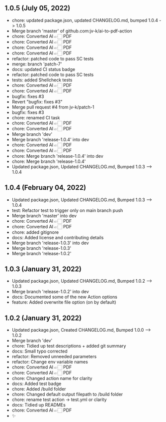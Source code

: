 ## 1.0.5 (July 05, 2022)
- chore: updated package.json, updated CHANGELOG.md, bumped 1.0.4 -> 1.0.5
- Merge branch 'master' of github.com:jv-k/ai-to-pdf-action
- chore: Converted AI 👉🏻 PDF
- chore: Converted AI 👉🏻 PDF
- chore: Converted AI 👉🏻 PDF
- chore: Converted AI 👉🏻 PDF
- refactor: patched code to pass SC tests
- merge: branch 'patch-7'
- docs: updated CI status badge
- refactor: patched code to pass SC tests
- tests: added Shellcheck tests
- chore: Converted AI 👉🏻 PDF
- chore: Converted AI 👉🏻 PDF
- bugfix: fixes #3
- Revert "bugfix: fixes #3"
- Merge pull request #4 from jv-k/patch-1
- bugfix: fixes #3
- chore: renamed CI task
- chore: Converted AI 👉🏻 PDF
- chore: Converted AI 👉🏻 PDF
- Merge branch 'dev'
- Merge branch 'release-1.0.4' into dev
- chore: Converted AI 👉🏻 PDF
- chore: Converted AI 👉🏻 PDF
- chore: Merge branch 'release-1.0.4' into dev
- chore: Merge branch 'release-1.0.4'
- Updated package.json, Updated CHANGELOG.md, Bumped 1.0.3 –> 1.0.4

## 1.0.4 (February 04, 2022)
- Updated package.json, Updated CHANGELOG.md, Bumped 1.0.3 –> 1.0.4
- test: Refactor test to trigger only on main branch push
- Merge branch 'master' into dev
- chore: Converted AI 👉🏻 PDF
- chore: Converted AI 👉🏻 PDF
- chore: added gitignore
- docs: Added license and contributing details
- Merge branch 'release-1.0.3' into dev
- Merge branch 'release-1.0.3'
- Merge branch 'release-1.0.2'

## 1.0.3 (January 31, 2022)
- Updated package.json, Updated CHANGELOG.md, Bumped 1.0.2 –> 1.0.3
- Merge branch 'release-1.0.2' into dev
- docs: Documented some of the new Action options
- feature: Added overwrite file option (on by default)

## 1.0.2 (January 31, 2022)
- Updated package.json, Created CHANGELOG.md, Bumped 1.0.0 –> 1.0.2
- Merge branch 'dev'
- chore: Tidied up test descriptions + added git summary
- docs: Small typo corrected
- refactor: Removed unneeded parameters
- refactor: Change env variable names
- chore: Converted AI 👉🏻 PDF
- chore: Converted AI 👉🏻 PDF
- chore: Changed action name for clarity
- docs: Added test badge
- chore: Added /build folder
- chore: Changed default output filepath to /build folder
- chore: rename test action -> test.yml or clarity
- docs: Tidied up READMEs
- chore: Converted AI 👉🏻 PDF
- ✨

